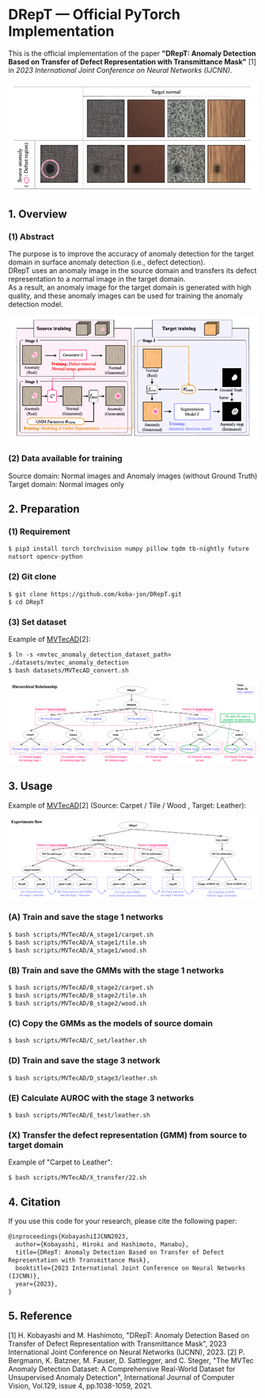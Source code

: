 # DRepT — Official PyTorch Implementation

This is the official implementation of the paper **"DRepT: Anomaly Detection Based on Transfer of Defect Representation with Transmittance Mask"** [1] in *2023 International Joint Conference on Neural Networks (IJCNN)*.

![transfer-result](scripts/transfer.png)

## 1. Overview

### (1) Abstract
The purpose is to improve the accuracy of anomaly detection for the target domain in surface anomaly detection (i.e., defect detection).<br>
DRepT uses an anomaly image in the source domain and transfers its defect representation to a normal image in the target domain.<br>
As a result, an anomaly image for the target domain is generated with high quality, and these anomaly images can be used for training the anomaly detection model.

![method](scripts/method.png)

### (2) Data available for training
Source domain: Normal images and Anomaly images (without Ground Truth) <br>
Target domain: Normal images only <br>

## 2. Preparation

### (1) Requirement

```
$ pip3 install torch torchvision numpy pillow tqdm tb-nightly future natsort opencv-python
```

### (2) Git clone
```
$ git clone https://github.com/koba-jon/DRepT.git
$ cd DRepT
```

### (3) Set dataset

Example of [MVTecAD](https://www.mvtec.com/company/research/datasets/mvtec-ad)[2]: <br>
```
$ ln -s <mvtec_anomaly_detection_dataset_path> ./datasets/mvtec_anomaly_detection
$ bash datasets/MVTecAD_convert.sh
```

![dataset-relationship](datasets/dataset.png)

## 3. Usage

Example of [MVTecAD](https://www.mvtec.com/company/research/datasets/mvtec-ad)[2] (Source: Carpet / Tile / Wood , Target: Leather): <br>

![experiments-flow](scripts/experiment.png)

### (A) Train and save the stage 1 networks

```
$ bash scripts/MVTecAD/A_stage1/carpet.sh
$ bash scripts/MVTecAD/A_stage1/tile.sh
$ bash scripts/MVTecAD/A_stage1/wood.sh
```

### (B) Train and save the GMMs with the stage 1 networks

```
$ bash scripts/MVTecAD/B_stage2/carpet.sh
$ bash scripts/MVTecAD/B_stage2/tile.sh
$ bash scripts/MVTecAD/B_stage2/wood.sh
```

### (C) Copy the GMMs as the models of source domain

```
$ bash scripts/MVTecAD/C_set/leather.sh
```

### (D) Train and save the stage 3 network

```
$ bash scripts/MVTecAD/D_stage3/leather.sh
```

### (E) Calculate AUROC with the stage 3 networks

```
$ bash scripts/MVTecAD/E_test/leather.sh
```

### (X) Transfer the defect representation (GMM) from source to target domain

Example of "Carpet to Leather":
```
$ bash scripts/MVTecAD/X_transfer/22.sh
```

## 4. Citation

If you use this code for your research, please cite the following paper:

```
@inproceedings{KobayashiIJCNN2023,
  author={Kobayashi, Hiroki and Hashimoto, Manabu},
  title={DRepT: Anomaly Detection Based on Transfer of Defect Representation with Transmittance Mask},
  booktitle={2023 International Joint Conference on Neural Networks (IJCNN)},
  year={2023},
}
```

## 5. Reference
[1] H. Kobayashi and M. Hashimoto, "DRepT: Anomaly Detection Based on Transfer of Defect Representation with Transmittance Mask", 2023 International Joint Conference on Neural Networks (IJCNN), 2023. 
[2] P. Bergmann, K. Batzner, M. Fauser, D. Sattlegger, and C. Steger, "The MVTec Anomaly Detection Dataset: A Comprehensive Real-World Dataset for Unsupervised Anomaly Detection", International Journal of Computer Vision, Vol.129, issue 4, pp.1038-1059, 2021.
